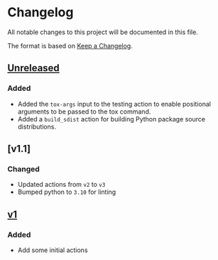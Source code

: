 # Changelog

All notable changes to this project will be documented in this file.

The format is based on [Keep a Changelog](https://keepachangelog.com/en/1.0.0/).

## [Unreleased]

### Added

- Added the ``tox-args`` input to the testing action to enable positional arguments
  to be passed to the tox command.
- Added a `build_sdist` action for building Python package source distributions.

## [v1.1]

### Changed

- Updated actions from `v2` to `v3`
- Bumped python to `3.10` for linting

## [v1]

### Added

- Add some initial actions

[Unreleased]: https://github.com/brainglobe/actions/compare/v2...HEAD
[v2]: https://github.com/brainglobe/actions/releases/tag/v2
[v1]: https://github.com/brainglobe/actions/releases/tag/v1
